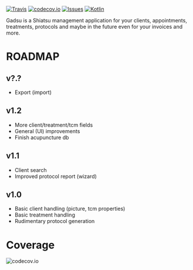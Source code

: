 
<!---
[![Travis CI Status](https://travis-ci.org/christophpickl/gadsu.svg?branch=master)](https://travis-ci.org/christophpickl/gadsu) 
[![Coverage](https://img.shields.io/codecov/c/github/christophpickl/gadsu/master.svg)](https://codecov.io/github/christophpickl/gadsu?branch=master)
-->

[![Travis](https://img.shields.io/travis/christophpickl/gadsu.svg)](https://travis-ci.org/christophpickl/gadsu)
[![codecov.io](https://codecov.io/github/christophpickl/gadsu/coverage.svg?branch=master)](https://codecov.io/github/christophpickl/gadsu?branch=master)
[![Issues](https://img.shields.io/github/issues/christophpickl/gadsu.svg)](https://github.com/christophpickl/gadsu/issues?q=is%3Aopen) 
[![Kotlin](https://img.shields.io/badge/kotlin-1.0.0-blue.svg)](http://kotlinlang.org)


Gadsu is a Shiatsu management application for your clients, appointments, treatments, protocols and maybe in the future even for your invoices and more.

ROADMAP
============================================================

v?.?
------------------------------------------------------------

* Export (import)

v1.2
------------------------------------------------------------

* More client/treatment/tcm fields
* General (UI) improvements
* Finish acupuncture db

v1.1
------------------------------------------------------------

* Client search
* Improved protocol report (wizard)

v1.0
------------------------------------------------------------

* Basic client handling (picture, tcm properties)
* Basic treatment handling
* Rudimentary protocol generation


Coverage
============================================================
![codecov.io](`https://codecov.io/github/christophpickl/gadsu/branch.svg?branch=master`)
